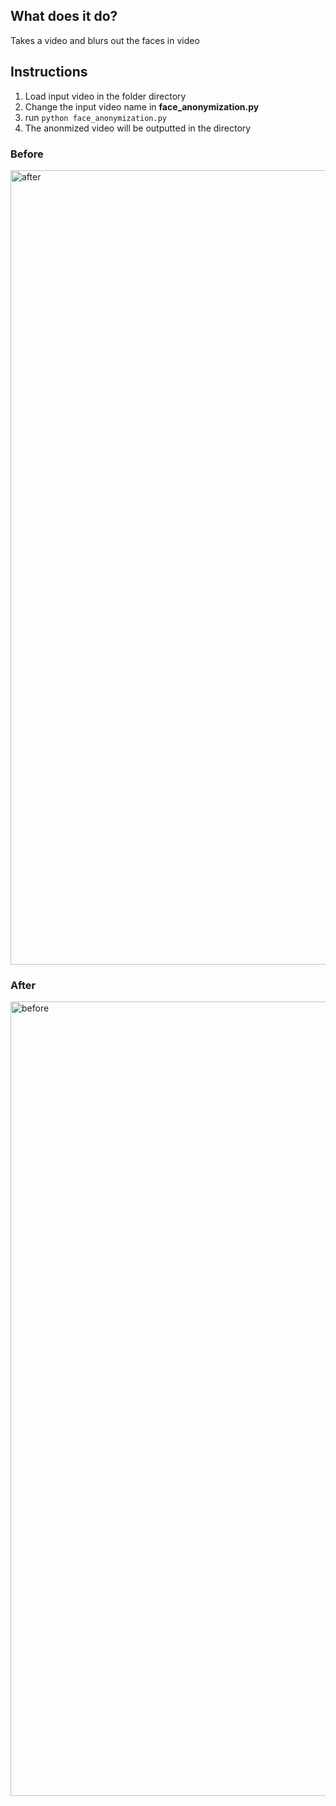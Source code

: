 ## What does it do?
Takes a video and blurs out the faces in video

## Instructions
1) Load input video in the folder directory
2) Change the input video name in **face_anonymization.py**
3) run `python face_anonymization.py`
4) The anonmized video will be outputted in the directory

### Before
<img width="1271" alt="after" src="https://user-images.githubusercontent.com/15370529/86611003-13f69b00-bf7c-11ea-99d9-9fd70efe7b07.png">

### After
<img width="1271" alt="before" src="https://user-images.githubusercontent.com/15370529/86610820-dabe2b00-bf7b-11ea-8865-693ac4b2212f.png">
